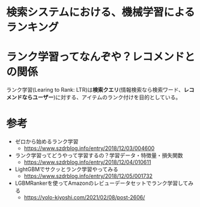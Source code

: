 # 検索システムにおける、機械学習によるランキング

# ランク学習ってなんぞや？レコメンドとの関係

ランク学習(Learing to Rank: LTR)は**検索クエリ**(情報検索なら検索ワード、**レコメンドならユーザー**)に対する、アイテムのランク付けを目的としている。

# 参考

- ゼロから始めるランク学習
  - https://www.szdrblog.info/entry/2018/12/03/004600
- ランク学習ってどうやって学習するの？学習データ・特徴量・損失関数
  - https://www.szdrblog.info/entry/2018/12/04/010611
- LightGBMでサクッとランク学習やってみる
  - https://www.szdrblog.info/entry/2018/12/05/001732
- LGBMRankerを使ってAmazonのレビューデータセットでランク学習してみる
  - https://yolo-kiyoshi.com/2021/02/08/post-2606/
